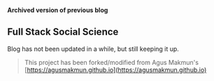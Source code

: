 **Archived version of previous blog**


## Full Stack Social Science

Blog has not been updated in a while, but still keeping it up.

> This project has been forked/modified from Agus Makmun's [https://agusmakmun.github.io](https://agusmakmun.github.io)
